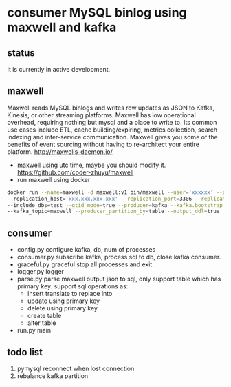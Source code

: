 # consumer MySQL binlog using maxwell and kafka

## status
It is currently in active development.

## maxwell
Maxwell reads MySQL binlogs and writes row updates as JSON to Kafka,
Kinesis, or other streaming platforms. Maxwell has low operational
overhead, requiring nothing but mysql and a place to write to. Its
common use cases include ETL, cache building/expiring, metrics collection,
search indexing and inter-service communication. Maxwell gives you some
of the benefits of event sourcing without having to re-architect your
entire platform.
http://maxwells-daemon.io/

  - maxwell using utc time, maybe you should modify it.
  https://github.com/coder-zhuyu/maxwell
  - run maxwell using docker
  ```bash
  docker run --name=maxwell -d maxwell:v1 bin/maxwell --user='xxxxxx' --password='xxxxxx' --host='xxx.xxx.xxx.xxx' --port=3306
  --replication_host='xxx.xxx.xxx.xxx' --replication_port=3306 --replication_user='xxx' --replication_password='xxx'
  --include_dbs=test --gtid_mode=true --producer=kafka --kafka.bootstrap.servers=192.168.10.29:9092,192.168.10.29:9093,192.168.10.29:9094
  --kafka_topic=maxwell --producer_partition_by=table --output_ddl=true
  ```

## consumer
  - config.py
  configure kafka, db, num of processes
  - consumer.py
  subscribe kafka, process sql to db, close kafka consumer.
  - graceful.py
  graceful stop all processes and exit.
  - logger.py
  logger
  - parse.py
  parse maxwell output json to sql, only support table which has primary key. support sql operations as:
    * insert
    translate to replace into
    * update
    using primary key
    * delete
    using primary key
    * create table
    * alter table
  - run.py
  main

## todo list
  1. pymysql reconnect when lost connection
  2. rebalance kafka partition